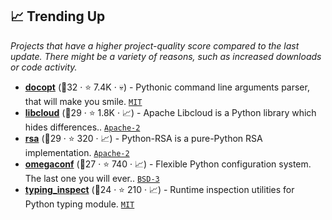 ## 📈 Trending Up

_Projects that have a higher project-quality score compared to the last update. There might be a variety of reasons, such as increased downloads or code activity._

- <b><a href="https://github.com/docopt/docopt">docopt</a></b> (🥈32 ·  ⭐ 7.4K · 💀) - Pythonic command line arguments parser, that will make you smile. <code><a href="http://bit.ly/34MBwT8">MIT</a></code>
- <b><a href="https://github.com/apache/libcloud">libcloud</a></b> (🥉29 ·  ⭐ 1.8K · 📈) - Apache Libcloud is a Python library which hides differences.. <code><a href="http://bit.ly/3nYMfla">Apache-2</a></code>
- <b><a href="https://github.com/sybrenstuvel/python-rsa">rsa</a></b> (🥉29 ·  ⭐ 320 · 📈) - Python-RSA is a pure-Python RSA implementation. <code><a href="http://bit.ly/3nYMfla">Apache-2</a></code>
- <b><a href="https://github.com/omry/omegaconf">omegaconf</a></b> (🥉27 ·  ⭐ 740 · 📈) - Flexible Python configuration system. The last one you will ever.. <code><a href="http://bit.ly/3aKzpTv">BSD-3</a></code>
- <b><a href="https://github.com/ilevkivskyi/typing_inspect">typing_inspect</a></b> (🥈24 ·  ⭐ 210 · 📈) - Runtime inspection utilities for Python typing module. <code><a href="http://bit.ly/34MBwT8">MIT</a></code>

